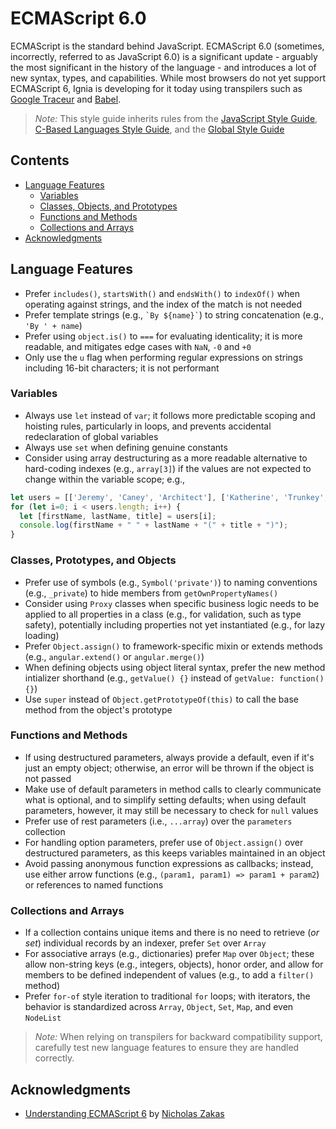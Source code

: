 # ECMAScript 6.0

ECMAScript is the standard behind JavaScript. ECMAScript 6.0 (sometimes, incorrectly, referred to as JavaScript 6.0) is a significant update - arguably the most significant in the history of the language - and introduces a lot of new syntax, types, and capabilities. While most browsers do not yet support ECMAScript 6, Ignia is developing for it today using transpilers such as [Google Traceur](https://github.com/google/traceur-compiler) and [Babel](https://babeljs.io/).

> *Note:* This style guide inherits rules from the [JavaScript Style Guide](./README.md), [C-Based Languages Style Guide](../README.md), and the [Global Style Guide](../../README.md)

## Contents
- [Language Features](#language-features)
  - [Variables](#variables)
  - [Classes, Objects, and Prototypes](#classes-objects-and-prototypes)
  - [Functions and Methods](#functions-and-methods)
  - [Collections and Arrays](#collections-and-arrays)
- [Acknowledgments](#acknowledgments)

## Language Features
- Prefer `includes()`, `startsWith()` and `endsWith()` to `indexOf()` when operating against strings, and the index of the match is not needed
- Prefer template strings (e.g., `` `By ${name}` ``) to string concatenation (e.g., `'By ' + name`)
- Prefer using `object.is()` to `===` for evaluating identicality; it is more readable, and mitigates edge cases with `NaN`, `-0` and `+0`
- Only use the `u` flag when performing regular expressions on strings including 16-bit characters; it is not performant

### Variables
- Always use `let` instead of `var`; it follows more predictable scoping and hoisting rules, particularly in loops, and prevents accidental redeclaration of global variables
- Always use `set` when defining genuine constants
- Consider using array destructuring as a more readable alternative to hard-coding indexes (e.g., `array[3]`) if the values are not expected to change within the variable scope; e.g.,

```js
let users = [['Jeremy', 'Caney', 'Architect'], ['Katherine', 'Trunkey', 'Developer']];
for (let i=0; i < users.length; i++) {
  let [firstName, lastName, title] = users[i];
  console.log(firstName + " " + lastName + "(" + title + ")");
}
```
### Classes, Prototypes, and Objects
- Prefer use of symbols (e.g., `Symbol('private')`) to naming conventions (e.g., `_private`) to hide members from `getOwnPropertyNames()`
- Consider using `Proxy` classes when specific business logic needs to be applied to all properties in a class (e.g., for validation, such as type safety), potentially including properties not yet instantiated (e.g., for lazy loading)
- Prefer `Object.assign()` to framework-specific mixin or extends methods (e.g., `angular.extend()` or `angular.merge()`)
- When defining objects using object literal syntax, prefer the new method intializer shorthand (e.g., `getValue() {}` instead of `getValue: function() {}`)
- Use `super` instead of `Object.getPrototypeOf(this)` to call the base method from the object's prototype

### Functions and Methods
- If using destructured parameters, always provide a default, even if it's just an empty object; otherwise, an error will be thrown if the object is not passed
- Make use of default parameters in method calls to clearly communicate what is optional, and to simplify setting defaults; when using default parameters, however, it may still be necessary to check for `null` values
- Prefer use of rest parameters (i.e., `...array`) over the `parameters` collection
- For handling option parameters, prefer use of `Object.assign()` over destructured parameters, as this keeps variables maintained in an object
- Avoid passing anonymous function expressions as callbacks; instead, use either arrow functions (e.g., `(param1, param1) => param1 + param2`) or references to named functions

### Collections and Arrays
- If a collection contains unique items and there is no need to retrieve (*or set*) individual records by an indexer, prefer `Set` over `Array`
- For associative arrays (e.g., dictionaries) prefer `Map` over `Object`; these allow non-string keys (e.g., integers, objects), honor order, and allow for members to be defined independent of values (e.g., to add a `filter()` method)
- Prefer `for-of` style iteration to traditional `for` loops; with iterators, the behavior is standardized across `Array`, `Object`, `Set`, `Map`, and even `NodeList`

> *Note:* When relying on transpilers for backward compatibility support, carefully test new language features to ensure they are handled correctly.

## Acknowledgments
- [Understanding ECMAScript 6](https://leanpub.com/understandinges6/read/) by [Nicholas Zakas](https://github.com/nzakas/)